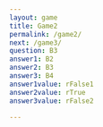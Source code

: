 ```yaml
---
layout: game
title: Game2
permalink: /game2/
next: /game3/
question: B3
answer1: B2
answer2: B3
answer3: B4
answer1value: rFalse1
answer2value: rTrue
answer3value: rFalse2

---
```


